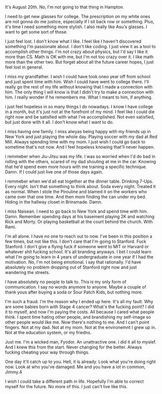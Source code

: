 It's August 20th. No, I'm not going to that thing in Hampton.

I need to get new glasses for college. The prescription on my white ones are not gonna do me justice, especially if I sit back row or something. Plus, it's time I need 
something more stylish. I also really like Asu's glasses. I want to get some sort of those. 

I just feel lost. I don't know what I like. I feel like I haven't discovered something I'm passionate about. I don't like coding. I just view it as a tool to accomplish
other things. I'm not crazy about physics, but I'd say I like it more than CS. Math is OK with me, but I'm not too crazy over it. I like math more than the other two. But forget about all the future career hopes, I just feel lost in general.

I miss my grandfather. I wish I could have took oneo year off from school and just spent time with him. Wish I could have went to college there. I'll really go the rest of my life without knowing that I
made a connection with him. The only thing I will know is that I didn't try to make a connection with him. I really wonder if he remembers me. What I meant to him, if anything.

i just feel hopeless in so many things I do nowadays. I know I have college in a month, but it's just not at the forefront of my mind. I feel like I could die right now and
be satisfied with what I've accomplished. Not even satisfied, but just done with it all. I don't know what I want to do. 

I miss having one family. I miss alwyas being happy with my friends up in New York and just playing the whole day. Playing soccer with my dad at Red Mill. Always spending
time with my mom. I just wish I could go back to sometime that's not now. And I feel hopeless knowing that'll never happen.

I remmeber when Jiu-Jitsu was my life. I was so worried when I'd do bad in rolling with the others, scared of my dad shouting at me in the car. Knowing that he'd spend 
even more hours with me training a specific technique. Damn. If I could just live one of those days again. 

I remmeber when we'd all eat together at the dinner table. Drinking 7-Ups. Every night. Isn't that something to think about. Soda every night. Treated it as normal. When I stole
the Pirouline and blamed it on the workers who came over that one time. And then mom finding the can under my bed. Hiding in the hallway closet in Brinsmade. Damn.

I miss Naisean. I need to go back to New York and spend time with him. Damn. Remember spending days at his basement playing 2K and watching Rick and Morty. Or playing basketball
at the court behind the church. With Rami. 

I'm all alone. I have no one to reach out to now. I've been in this position a few times, but not like this. I don't care that I'm going to Stanford. Fuck Stanford. I don't
give a flying fuck if someone went to MIT or Harvard or whatever shit fucking school. It's all branding anyways. I bet I could learn what I'm going to learn in 4 years of undergraduate
in one year if I had the motivation. No, I'm not being emotional. I say that rationally. I'd have absolutely no problem dropping out of Stanford right now and just wandering the streets.

I have absolutely no people to talk to. This is my only form of communication. I say no words anymore to anyone. Maybe a couple of thank yous after buying a soda or Sour Patch Kids,
but nothing more.

I'm such a fraud. I'm the reason why I ended up here. It's all my fault. Why are some babies born with Stage 4 cancer? What's the fucking point? I did it to myself,
and now I'm paying the costs. All because I cared what people think. I spent time hating other people, and brandishing my self-image so other people would like me. 
Now there's nothing to me. And I can't point fingers. Not at my dad. Not at my mom. Not at the environemnt I grew up in. Not at the education system, or my friedns.

Just me. I'm a wicked man, Fyodor. An unattractive one. i did it all to myslef. And I knew this from the start. Never changing for the better. Always fucking cheating your way through things.

One day it'll catch up to you. Hell, it is already. Look what you're doing right now. Look at who you've damaged. Me and you have a lot in common, Jimmy.4

I wish I could take a different path in life. Hopefully I'm able to correct myself for the future. No more of this. I just can't live like this. 
